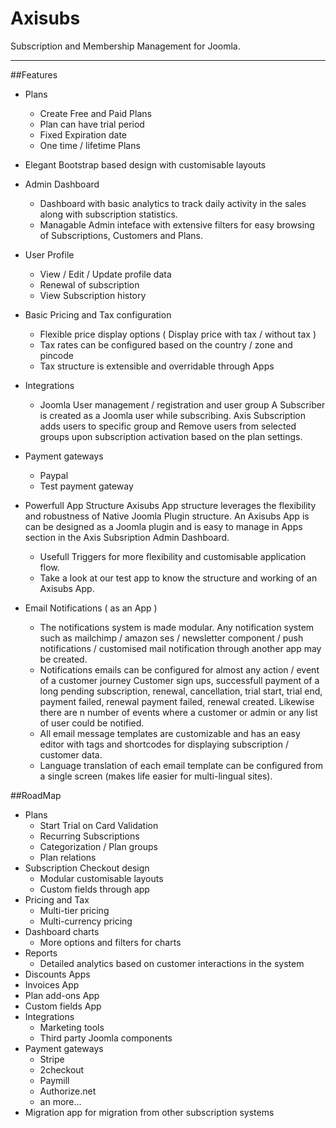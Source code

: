# Axisubs
Subscription and Membership Management for Joomla.

****

##Features
- Plans
    + Create Free and Paid Plans
    + Plan can have trial period
    + Fixed Expiration date
    + One time / lifetime Plans
- Elegant Bootstrap based design with customisable layouts
- Admin Dashboard
    + Dashboard with basic analytics to track daily activity in the sales along with subscription statistics.
    + Managable Admin inteface with extensive filters for easy browsing of Subscriptions, Customers and Plans.    
- User Profile
    +  View / Edit / Update profile data
    +  Renewal of subscription
    +  View Subscription history
- Basic Pricing and Tax configuration
    + Flexible price display options ( Display price with tax / without tax )
    + Tax rates can be configured based on the country / zone and pincode
    + Tax structure is extensible and overridable through Apps
- Integrations
    + Joomla User management / registration and user group
    A Subscriber is created as a Joomla user while subscribing.
    Axis Subscription adds users to specific group and Remove users from selected groups upon subscription activation based on the plan settings.
- Payment gateways
    + Paypal
    + Test payment gateway
- Powerfull App Structure
    Axisubs App structure leverages the flexibility and robustness of Native Joomla Plugin structure. An Axisubs App is can be designed as a Joomla plugin and is easy to manage in Apps section in the Axis Subsription Admin Dashboard. 
    + Usefull Triggers for more flexibility and customisable application flow.
    + Take a look at our test app to know the structure and working of an Axisubs App.

- Email Notifications ( as an App )
    + The notifications system is made modular. Any notification system such as mailchimp / amazon ses / newsletter component / push notifications / customised mail notification through another app may be created.
    + Notifications emails can be configured for almost any action / event of a customer journey
      Customer sign ups, successfull payment of a long pending subscription, renewal, cancellation, trial start, trial end, payment failed, renewal payment failed, renewal created.
      Likewise there are n number of events where a customer or admin or any list of user could be notified.
    + All email message templates are customizable and has an easy editor with tags and shortcodes for displaying subscription / customer data.
    + Language translation of each email template can be configured from a single screen (makes life easier for multi-lingual sites).

##RoadMap
- Plans
    + Start Trial on Card Validation
    + Recurring Subscriptions 
    + Categorization / Plan groups
    + Plan relations
- Subscription Checkout design
    + Modular customisable layouts 
    + Custom fields through app 
- Pricing and Tax
    + Multi-tier pricing
    + Multi-currency pricing
- Dashboard charts
    + More options and filters for charts
- Reports
    + Detailed analytics based on customer interactions in the system
- Discounts Apps
- Invoices App
- Plan add-ons App
- Custom fields App
- Integrations 
    + Marketing tools
    + Third party Joomla components 
- Payment gateways
    + Stripe
    + 2checkout
    + Paymill
    + Authorize.net
    + an more...
- Migration app for migration from other subscription systems 